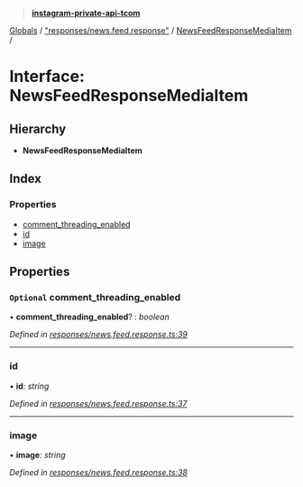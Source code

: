 > **[instagram-private-api-tcom](../README.md)**

[Globals](../README.md) / ["responses/news.feed.response"](../modules/_responses_news_feed_response_.md) / [NewsFeedResponseMediaItem](_responses_news_feed_response_.newsfeedresponsemediaitem.md) /

# Interface: NewsFeedResponseMediaItem

## Hierarchy

* **NewsFeedResponseMediaItem**

## Index

### Properties

* [comment_threading_enabled](_responses_news_feed_response_.newsfeedresponsemediaitem.md#optional-comment_threading_enabled)
* [id](_responses_news_feed_response_.newsfeedresponsemediaitem.md#id)
* [image](_responses_news_feed_response_.newsfeedresponsemediaitem.md#image)

## Properties

### `Optional` comment_threading_enabled

• **comment_threading_enabled**? : *boolean*

*Defined in [responses/news.feed.response.ts:39](https://github.com/cuonglnhust/instagram-private-api-tcom/blob/3e16058/src/responses/news.feed.response.ts#L39)*

___

###  id

• **id**: *string*

*Defined in [responses/news.feed.response.ts:37](https://github.com/cuonglnhust/instagram-private-api-tcom/blob/3e16058/src/responses/news.feed.response.ts#L37)*

___

###  image

• **image**: *string*

*Defined in [responses/news.feed.response.ts:38](https://github.com/cuonglnhust/instagram-private-api-tcom/blob/3e16058/src/responses/news.feed.response.ts#L38)*